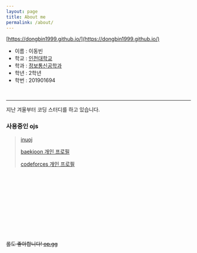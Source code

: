 ```yaml
---
layout: page
title: About me
permalink: /about/
---
```




[https://dongbin1999.github.io/](https://dongbin1999.github.io/)

+ 이름 : 이동빈
+ 학교 : [인천대학교](http://www.inu.ac.kr/)
+ 학과 : [정보통신공학과](http://www.inu.ac.kr/user/indexMain.do?command=&siteId=ite)
+ 학년 : 2학년
+ 학번 : 201901694

<br />

___

지난 겨울부터 코딩 스터디를 하고 있습니다.

<h3>사용중인 ojs</h3>

> [inuoj](http://117.16.243.100:55000/)
>
> [baekjoon 개인 프로필](https://www.acmicpc.net/user/leedongbin)
>
> [codeforces 개인 프로필](https://codeforces.com/profile/dongbin1999) 

<br /><br /><br /><br /><br /><br /><br /><br /><br /><br />

~~롤도 좋아합니다! [op.gg](https://www.op.gg/summoner/userName=Templar)~~


[jekyll-organization]: https://github.com/jekyll

